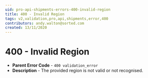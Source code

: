 ```yaml
---
uid: pro-api-shipments-errors-400-invalid-region
title: 400 - Invalid Region
tags: v2,validation,pro,api,shipments,error,400
contributors: andy.walton@sorted.com
created: 13/11/2020
---
```

# 400 - Invalid Region

* **Parent Error Code** - `400 validation_error`
* **Description** - The provided region is not valid or not recognised.